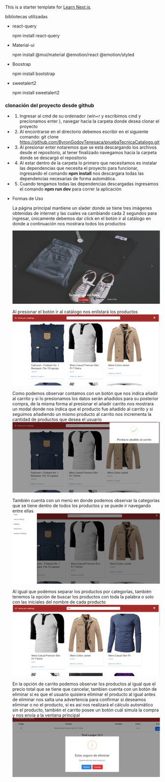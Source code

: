 This is a starter template for [Learn Next.js](https://nextjs.org/learn).

bibliotecas utilizadas
- react-query

    npm install react-query
- Material-ui

    npm install @mui/material @emotion/react @emotion/styled
- Boostrap

    npm install bootstrap

- sweetalert2

    npm install sweetalert2


### clonación del proyecto desde github

- 1. Ingresar al cmd de su ordenador (win+r y escribimos cmd y precionamos enter ), navegar hacia la carpeta donde desea clonar el proyecto
- 2. Al encontrarse en el directorio debemos escribir en el siguiente comando: git clone https://github.com/ByronGodoyTenesaca/pruebaTecnicaCatalogo.git
- 3. Al presionar enter notaremos que se está descargando los archivos desde el repositorio, al tener finalizado navegamos hacia la carpeta donde se descargó el repositorio
- 4. Al estar dentro de la carpeta lo primero que necesitamos es instalar las dependencias que necesita el proyecto para funcionar, ingresando el comando **npm install** nos descargara todas las dependencias necesarias de forma automática.
- 5. Cuando tengamos todas las dependencias descargadas ingresamos el comando **npm run dev** para correr la aplicación 


- Formas de Uso

    La página principal mantiene un slader donde se tiene tres imágenes obtenidas de internet y las cuales va cambiando cada 2 segundos para ingresar, únicamente debemos dar click en el botón ir al catálogo en donde a continuación nos mostrara todos los productos

    ![Alt text](image.png)

    Al presionar el botón ir al catálogo nos enlistará los productos  
    ![Alt text](image-1.png)

    Como podemos observar contamos con un botón que nos indica añadir al carrito y si lo presionamos los datos serán añadidos para su posterior compra, de la misma forma al presionar el añadir carrito nos mostrara un modal donde nos indica que el producto fue añadido al carrito y si seguimos añadiendo un mismo producto al carrito nos incrementa la cantidad de productos que desea el usuario  
    ![Alt text](image-2.png)

    También cuenta con un menú en donde podemos observar la categorías que se tiene dentro de todos los productos y se puede ir navegando entre ellas
    ![Alt text](image-3.png)

    Al igual que podemos separar los productos por categorías, también tenemos la opción de buscar los productos con toda la palabra o solo con las iniciales del nombre de cada producto
    ![Alt text](image-4.png)

    En la opción de carrito podemos observar los productos al igual que el precio total que se tiene que cancelar, tambien cuenta con un botón de eliminar si es que el usuario quisiera eliminar el producto al igual antes de eliminar nos salta una advertencia para confirmar si deseamos eliminar o no el producto, si es así nos realizará el cálculo automático sin el producto, también el carrito posee un botón cuál simula la compra y nos envía a la ventana principal
    ![Alt text](image-6.png)
